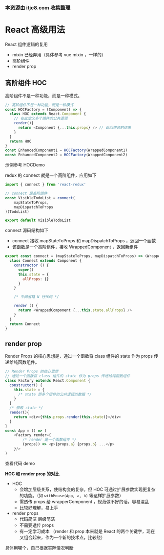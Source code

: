 ### 本资源由 itjc8.com 收集整理
# React 高级用法

React 组件逻辑的复用

- mixin 已经弃用（具体参考 vue mixin ，一样的）
- 高阶组件
- render prop

## 高阶组件 HOC

高阶组件不是一种功能，而是一种模式。

```js
// 高阶组件不是一种功能，而是一种模式
const HOCFactory = (Component) => {
  class HOC extends React.Component {
    // 在此定义多个组件的公共逻辑
    render(){
      return <Component {...this.props} /> // 返回拼装的结果
    }
  }
  return HOC
}
const EnhancedComponent1 = HOCFactory(WrappedComponent1)
const EnhancedComponent2 = HOCFactory(WrappedComponent2)
```

示例参考 HOCDemo

redux 的 connect 就是一个高阶组件，应用如下

```js
import { connect } from 'react-redux'

// connect 是高阶组件
const VisibleTodoList = connect(
    mapStateToProps,
    mapDispatchToProps
)(TodoList)

export default VisibleTodoList
```

connect 源码结构如下

- connect 接收 mapStateToProps 和 mapDispatchToProps ，返回一个函数
- 该函数是一个高阶组件，接收 WrappedComponent ，返回新组件

```js
export const connect = (mapStateToProps, mapDispatchToProps) => (WrappedComponent) => {
  class Connect extends Component {
    constructor () {
      super()
      this.state = {
        allProps: {}
      }
    }

    /* 中间省略 N 行代码 */

    render () {
      return <WrappedComponent {...this.state.allProps} />
    }
  }
  return Connect
}
```

## render prop

Render Props 的核心思想是，通过一个函数将 class 组件的 state 作为 props 传递给纯函数组件。

```js
// Render Props 的核心思想
// 通过一个函数将 class 组件的 state 作为 props 传递给纯函数组件
class Factory extends React.Component {
  constructor() {
    this.state = {
      /* state 即多个组件的公共逻辑的数据 */
    }
  }
  /* 修改 state */
  render(){
    return <div>{this.props.render(this.state)}</div>
  }
}
const App = () => (
    <Factory render={
        /* render 是一个函数组件 */
        (props)) => <p>{props.a} {props.b} ...</p>
    }/>
)
```

查看代码 demo

**HOC 和 render prop 的对比**

- HOC
    - 会增加层级关系，使结构变的复杂。但 HOC 可通过扩展参数实现更复杂的功能。（如 `withMouse(App, a, b)` 等这样扩展参数）
    - 需透传 props 给 wrapperComponent ，规范做不好的话，容易混乱
    - 比较好理解，易上手
- render props
    - 代码简洁 层级简洁
    - 不需要透传 props
    - 有一定学习成本 （render 和 prop 本来就是 React 的两个关键字，现在又组合起来，作为一个新的技术点，比较绕）

具体用哪个，自己根据实际情况判断
